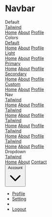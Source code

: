 # Navbar

<div class="card card-bordered mb-5" id="default">
  <div class="card-header">
    Default
  </div>
  <div class="card-body isolate">
    <div>
      <div class="navbar">
        <a href="#" class="navbar-brand">Tailwind</a>
        <div class="nav">
          <a href="#" class="nav-item active">Home</a>
          <a href="#" class="nav-item">About</a>
          <a href="#" class="nav-item">Profile</a>
          <!-- <a href="#" class="nav-item">Contact</a>
          <a href="#" class="nav-item">Setting</a>
          <a href="#" class="nav-item">Account</a> -->
        </div>
      </div>
    </div>
  </div>
</div>

<div class="card card-bordered mb-5" id="colors">
  <div class="card-header">
    Colors
  </div>
  <div class="card-body isolate">
    <div>
      <div class="navbar">
        <a href="#" class="navbar-brand">Default</a>
        <div class="nav">
          <a href="#" class="nav-item active">Home</a>
          <a href="#" class="nav-item">About</a>
          <a href="#" class="nav-item">Profile</a>
          <!-- <a href="#" class="nav-item">Contact</a>
          <a href="#" class="nav-item">Setting</a>
          <a href="#" class="nav-item">Account</a> -->
        </div>
      </div>
      <div class="navbar navbar-light">
        <a href="#" class="navbar-brand">Light</a>
        <div class="nav">
          <a href="#" class="nav-item active">Home</a>
          <a href="#" class="nav-item">About</a>
          <a href="#" class="nav-item">Profile</a>
          <!-- <a href="#" class="nav-item">Contact</a>
          <a href="#" class="nav-item">Setting</a>
          <a href="#" class="nav-item">Account</a> -->
        </div>
      </div>
      <div class="navbar navbar-primary">
        <a href="#" class="navbar-brand">Primary</a>
        <div class="nav">
          <a href="#" class="nav-item active">Home</a>
          <a href="#" class="nav-item">About</a>
          <a href="#" class="nav-item">Profile</a>
          <!-- <a href="#" class="nav-item">Contact</a>
          <a href="#" class="nav-item">Setting</a>
          <a href="#" class="nav-item">Account</a> -->
        </div>
      </div>
      <div class="navbar navbar-secondary">
        <a href="#" class="navbar-brand">Secondary</a>
        <div class="nav">
          <a href="#" class="nav-item active">Home</a>
          <a href="#" class="nav-item">About</a>
          <a href="#" class="nav-item">Profile</a>
          <!-- <a href="#" class="nav-item">Contact</a>
          <a href="#" class="nav-item">Setting</a>
          <a href="#" class="nav-item">Account</a> -->
        </div>
      </div>
      <div class="navbar bg-success-500">
        <a href="#" class="navbar-brand text-white">Custom</a>
        <div class="nav">
          <a href="#" class="nav-item !text-white hover:underline">Home</a>
          <a href="#" class="nav-item !text-white hover:underline">About</a>
          <a href="#" class="nav-item !text-white hover:underline">Profile</a>
          <!-- <a href="#" class="nav-item !text-white hover:underline">Contact</a>
          <a href="#" class="nav-item !text-white hover:underline">Setting</a>
          <a href="#" class="nav-item !text-white hover:underline">Account</a> -->
        </div>
      </div>
    </div>
  </div>
</div>

<div class="card card-bordered mb-5" id="nav">
  <div class="card-header">
    Nav
  </div>
  <div class="card-body isolate">
    <div>
      <div class="navbar">
        <a href="#" class="navbar-brand">Tailwind</a>
        <div class="nav">
          <a href="#" class="nav-item active">Home</a>
          <a href="#" class="nav-item">About</a>
          <a href="#" class="nav-item">Profile</a>
          <!-- <a href="#" class="nav-item">Contact</a>
          <a href="#" class="nav-item">Setting</a>
          <a href="#" class="nav-item">Account</a> -->
        </div>
      </div>
      <div class="navbar">
        <a href="#" class="navbar-brand">Tailwind</a>
        <div class="nav nav-tabs">
          <a href="#" class="nav-item active">Home</a>
          <a href="#" class="nav-item">About</a>
          <a href="#" class="nav-item">Profile</a>
          <!-- <a href="#" class="nav-item">Contact</a>
          <a href="#" class="nav-item">Setting</a>
          <a href="#" class="nav-item">Account</a> -->
        </div>
      </div>
      <div class="navbar">
        <a href="#" class="navbar-brand">Tailwind</a>
        <div class="nav nav-tabs-alt">
          <a href="#" class="nav-item active">Home</a>
          <a href="#" class="nav-item">About</a>
          <a href="#" class="nav-item">Profile</a>
          <!-- <a href="#" class="nav-item">Contact</a>
          <a href="#" class="nav-item">Setting</a>
          <a href="#" class="nav-item">Account</a> -->
        </div>
      </div>
      <div class="navbar">
        <a href="#" class="navbar-brand">Tailwind</a>
        <div class="nav nav-pills">
          <a href="#" class="nav-item active">Home</a>
          <a href="#" class="nav-item">About</a>
          <a href="#" class="nav-item">Profile</a>
          <!-- <a href="#" class="nav-item">Contact</a>
          <a href="#" class="nav-item">Setting</a>
          <a href="#" class="nav-item">Account</a> -->
        </div>
      </div>
      <div class="navbar">
        <a href="#" class="navbar-brand">Tailwind</a>
        <div class="nav nav-pills nav-pills-rounded">
          <a href="#" class="nav-item active">Home</a>
          <a href="#" class="nav-item">About</a>
          <a href="#" class="nav-item">Profile</a>
          <!-- <a href="#" class="nav-item">Contact</a>
          <a href="#" class="nav-item">Setting</a>
          <a href="#" class="nav-item">Account</a> -->
        </div>
      </div>
    </div>
  </div>
</div>

<div class="card card-bordered mb-5" id="dropdown">
  <div class="card-header">
    Dropdown
  </div>
  <div class="card-body isolate">
    <div>
      <div class="navbar">
        <a href="#" class="navbar-brand">Tailwind</a>
        <div class="nav">
          <a href="#" class="nav-item active">Home</a>
          <a href="#" class="nav-item">About</a>
          <a href="#" class="nav-item">Contact</a>
        </div>
        <div class="dropdown">
          <button class="btn btn-text" data-bs-toggle="dropdown" aria-expanded="false" id="dLabel">
            Account
            <svg xmlns="http://www.w3.org/2000/svg" class="h-5 w-5" fill="none" viewBox="0 0 24 24" stroke="currentColor" stroke-width="2">
              <path stroke-linecap="round" stroke-linejoin="round" d="M19 9l-7 7-7-7" />
            </svg>
          </button>
          <ul class="dropdown-menu dropdown-menu-right" aria-labelledby="dLabel">
            <li><a href="javascript:void(0)" class="dropdown-item">Profile</a></li>
            <li><a href="javascript:void(0)" class="dropdown-item">Setting</a></li>
            <li>
              <div class="dropdown-divider"></div>
            </li>
            <li><a href="javascript:void(0)" class="dropdown-item">Logout</a></li>
          </ul>
        </div>
      </div>
    </div>
  </div>
</div>
